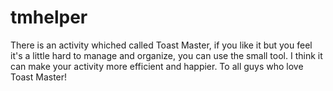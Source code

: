 tmhelper
========

There is an activity whiched called Toast Master, if you like it but you feel it's a little hard to manage and organize, you can use the small tool. I think it can make your activity more efficient and happier. To all guys who love Toast Master!
